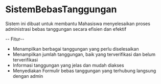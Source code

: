 # SistemBebasTanggungan

Sistem ini dibuat untuk membantu Mahasiswa menyelesaikan 
proses administrasi bebas tanggungan secara efisien dan efektif 

-- Fitur--
- Menampilkan berbagai tanggungan yang perlu diselesaikan
- Menampilkan jumlah tanggungan, baik yang terverifikasi dan belum terverifikasi
- Informasi tanggungan yang jelas dan mudah diakses
- Menyediakan Formulir bebas tanggungan yang terhubung langsung dengan admin

